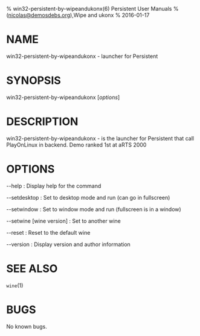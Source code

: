 % win32-persistent-by-wipeandukonx(6) Persistent User Manuals
%  (nicolas@demosdebs.org),Wipe and ukonx
% 2016-01-17

# NAME
win32-persistent-by-wipeandukonx - launcher for Persistent

# SYNOPSIS
win32-persistent-by-wipeandukonx [*options*]

# DESCRIPTION
win32-persistent-by-wipeandukonx - is the launcher for Persistent that call PlayOnLinux in backend.
Demo ranked 1st at aRTS 2000

# OPTIONS
\--help
:   Display help for the command

\--setdesktop
:   Set to desktop mode and run (can go in fullscreen)

\--setwindow
:   Set to window mode and run (fullscreen is in a window)

\--setwine [wine version]
:   Set to another wine

\--reset
:   Reset to the default wine

\--version
:   Display version and author information

# SEE ALSO
`wine`(1)

# BUGS
No known bugs.
